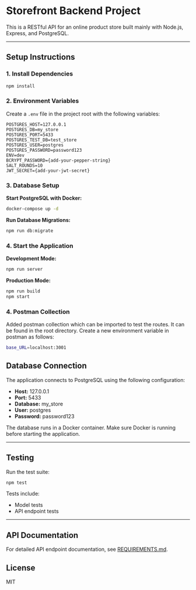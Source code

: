 # Storefront Backend Project

This is a RESTful API for an online product store built mainly with Node.js, Express, and PostgreSQL.

---

## Setup Instructions

### 1. Install Dependencies

```bash
npm install
```

### 2. Environment Variables

Create a `.env` file in the project root with the following variables:

```
POSTGRES_HOST=127.0.0.1
POSTGRES_DB=my_store
POSTGRES_PORT=5433
POSTGRES_TEST_DB=test_store
POSTGRES_USER=postgres
POSTGRES_PASSWORD=password123
ENV=dev
BCRYPT_PASSWORD={add-your-pepper-string}
SALT_ROUNDS=10
JWT_SECRET={add-your-jwt-secret}
```

### 3. Database Setup

**Start PostgreSQL with Docker:**

```bash
docker-compose up -d
```

**Run Database Migrations:**

```bash
npm run db:migrate
```

### 4. Start the Application

**Development Mode:**

```bash
npm run server
```

**Production Mode:**

```bash
npm run build
npm start
```

### 4. Postman Collection

Added postman collection which can be imported to test the routes.
It can be found in the root directory.
Create a new environment variable in postman as follows: 
```bash
base_URL=localhost:3001
```

## Database Connection

The application connects to PostgreSQL using the following configuration:

- **Host:** 127.0.0.1
- **Port:** 5433
- **Database:** my_store
- **User:** postgres
- **Password:** password123

The database runs in a Docker container. Make sure Docker is running before starting the application.

---

## Testing

Run the test suite:

```bash
npm test
```

Tests include:

- Model tests
- API endpoint tests

---

## API Documentation

For detailed API endpoint documentation, see [REQUIREMENTS.md](REQUIREMENTS.md).


License
---

MIT
